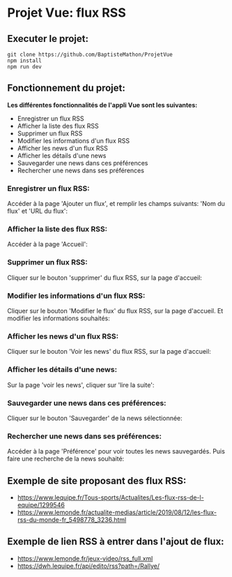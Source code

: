 # Projet Vue: flux RSS

## Executer le projet:

```
git clone https://github.com/BaptisteMathon/ProjetVue
npm install
npm run dev
```

## Fonctionnement du projet: 

**Les différentes fonctionnalités de l'appli Vue sont les suivantes:**

- Enregistrer un flux RSS
- Afficher la liste des flux RSS
- Supprimer un flux RSS
- Modifier les informations d'un flux RSS
- Afficher les news d'un flux RSS
- Afficher les détails d'une news
- Sauvegarder une news dans ces préférences
- Rechercher une news dans ses préférences

### Enregistrer un flux RSS:
Accéder à la page 'Ajouter un flux', et remplir les champs suivants: 'Nom du flux' et 'URL du flux':

### Afficher la liste des flux RSS:
Accéder à la page 'Accueil': 

### Supprimer un flux RSS:
Cliquer sur le bouton 'supprimer' du flux RSS, sur la page d'accueil:

### Modifier les informations d'un flux RSS:
Cliquer sur le bouton 'Modifier le flux' du flux RSS, sur la page d'accueil. 
Et modifier les informations souhaités:

### Afficher les news d'un flux RSS:
Cliquer sur le bouton 'Voir les news' du flux RSS, sur la page d'accueil:

### Afficher les détails d'une news:
Sur la page 'voir les news', cliquer sur 'lire la suite':

### Sauvegarder une news dans ces préférences:
Cliquer sur le bouton 'Sauvegarder' de la news sélectionnée:

### Rechercher une news dans ses préférences:
Accéder à la page 'Préférence' pour voir toutes les news sauvegardés. Puis faire une recherche de la news souhaité:

## Exemple de site proposant des flux RSS:
- https://www.lequipe.fr/Tous-sports/Actualites/Les-flux-rss-de-l-equipe/1299546
- https://www.lemonde.fr/actualite-medias/article/2019/08/12/les-flux-rss-du-monde-fr_5498778_3236.html

## Exemple de lien RSS à entrer dans l'ajout de flux:
- https://www.lemonde.fr/jeux-video/rss_full.xml
- https://dwh.lequipe.fr/api/edito/rss?path=/Rallye/